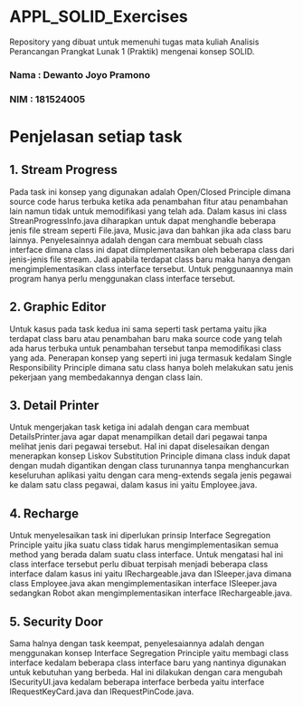 # APPL_SOLID_Exercises
Repository yang dibuat untuk memenuhi tugas mata kuliah Analisis Perancangan Prangkat Lunak 1 (Praktik) mengenai konsep SOLID.

### Nama  : Dewanto Joyo Pramono
### NIM   : 181524005

# Penjelasan setiap task
## 1. Stream Progress
Pada task ini konsep yang digunakan adalah Open/Closed Principle dimana source code harus terbuka ketika ada penambahan fitur atau penambahan lain namun tidak untuk memodifikasi yang telah ada. Dalam kasus ini class StreanProgressInfo.java diharapkan untuk dapat menghandle beberapa jenis file stream seperti File.java, Music.java dan bahkan jika ada class baru lainnya. Penyelesainnya adalah dengan cara membuat sebuah class interface dimana class ini dapat diimplementasikan oleh beberapa class dari jenis-jenis file stream. Jadi apabila terdapat class baru maka hanya dengan mengimplementasikan class interface tersebut. Untuk penggunaannya main program hanya perlu menggunakan class interface tersebut.
## 2. Graphic Editor
Untuk kasus pada task kedua ini sama seperti task pertama yaitu jika terdapat class baru atau penambahan baru maka source code yang telah ada harus terbuka untuk penambahan tersebut tanpa memodifikasi class yang ada. Penerapan konsep yang seperti ini juga termasuk kedalam Single Responsibility Principle dimana satu class hanya boleh melakukan satu jenis pekerjaan yang membedakannya dengan class lain.
## 3. Detail Printer
Untuk mengerjakan task ketiga ini adalah dengan cara membuat DetailsPrinter.java agar dapat menampilkan detail dari pegawai tanpa melihat jenis dari pegawai tersebut. Hal ini dapat diselesaikan dengan menerapkan konsep Liskov Substitution Principle dimana class induk dapat dengan mudah digantikan dengan class turunannya tanpa menghancurkan keseluruhan aplikasi yaitu dengan cara meng-extends segala jenis pegawai ke dalam satu class pegawai, dalam kasus ini yaitu Employee.java.
## 4. Recharge
Untuk menyelesaikan task ini diperlukan prinsip Interface Segregation Principle yaitu jika suatu class tidak harus mengimplementasikan semua method yang berada dalam suatu class interface. Untuk mengatasi hal ini class interface tersebut perlu dibuat terpisah menjadi beberapa class interface dalam kasus ini yaitu IRechargeable.java dan ISleeper.java dimana class Employee.java akan mengimplementasikan interface ISleeper.java sedangkan Robot akan mengimplementasikan interface IRechargeable.java.
## 5. Security Door
Sama halnya dengan task keempat, penyelesaiannya adalah dengan menggunakan konsep Interface Segregation Principle yaitu membagi class interface kedalam beberapa class interface baru yang nantinya digunakan untuk kebutuhan yang berbeda. Hal ini dilakukan dengan cara mengubah ISecurityUI.java kedalam beberapa interface berbeda yaitu interface IRequestKeyCard.java dan IRequestPinCode.java.
